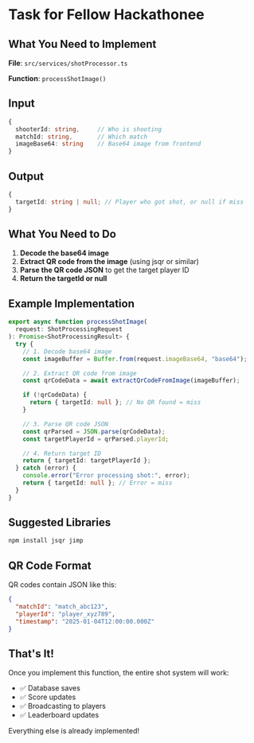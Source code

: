 # Task for Fellow Hackathonee

## What You Need to Implement

**File**: `src/services/shotProcessor.ts`

**Function**: `processShotImage()`

## Input

```typescript
{
  shooterId: string,     // Who is shooting
  matchId: string,       // Which match
  imageBase64: string    // Base64 image from frontend
}
```

## Output

```typescript
{
  targetId: string | null; // Player who got shot, or null if miss
}
```

## What You Need to Do

1. **Decode the base64 image**
2. **Extract QR code from the image** (using jsqr or similar)
3. **Parse the QR code JSON** to get the target player ID
4. **Return the targetId or null**

## Example Implementation

```typescript
export async function processShotImage(
  request: ShotProcessingRequest
): Promise<ShotProcessingResult> {
  try {
    // 1. Decode base64 image
    const imageBuffer = Buffer.from(request.imageBase64, "base64");

    // 2. Extract QR code from image
    const qrCodeData = await extractQrCodeFromImage(imageBuffer);

    if (!qrCodeData) {
      return { targetId: null }; // No QR found = miss
    }

    // 3. Parse QR code JSON
    const qrParsed = JSON.parse(qrCodeData);
    const targetPlayerId = qrParsed.playerId;

    // 4. Return target ID
    return { targetId: targetPlayerId };
  } catch (error) {
    console.error("Error processing shot:", error);
    return { targetId: null }; // Error = miss
  }
}
```

## Suggested Libraries

```bash
npm install jsqr jimp
```

## QR Code Format

QR codes contain JSON like this:

```json
{
  "matchId": "match_abc123",
  "playerId": "player_xyz789",
  "timestamp": "2025-01-04T12:00:00.000Z"
}
```

## That's It!

Once you implement this function, the entire shot system will work:

- ✅ Database saves
- ✅ Score updates
- ✅ Broadcasting to players
- ✅ Leaderboard updates

Everything else is already implemented!
